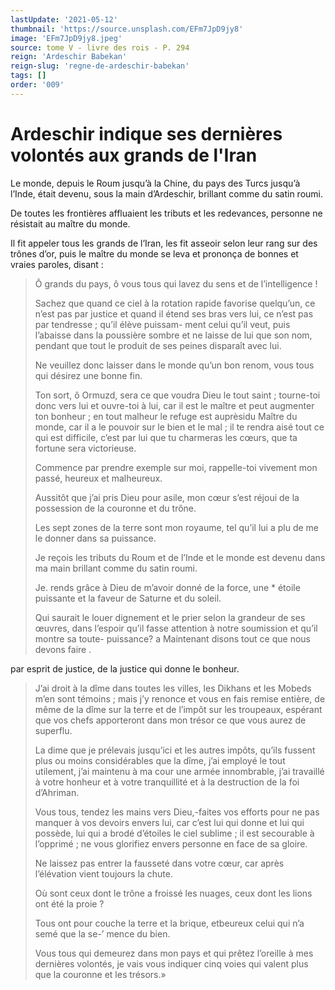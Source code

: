 ```yaml
---
lastUpdate: '2021-05-12'
thumbnail: 'https://source.unsplash.com/EFm7JpD9jy8'
image: 'EFm7JpD9jy8.jpeg'
source: tome V - livre des rois - P. 294
reign: 'Ardeschir Babekan'
reign-slug: 'regne-de-ardeschir-babekan'
tags: []
order: '009'
---
```


# Ardeschir indique ses dernières volontés aux grands de l'Iran

Le monde, depuis le Roum jusqu’à la Chine, du pays des Turcs jusqu’à l’Inde, était devenu, sous la main d’Ardeschir, brillant comme du satin roumi.

De toutes les frontières affluaient les tributs et les redevances, personne ne résistait au maître du monde.

Il fit appeler tous les grands de l’Iran, les fit asseoir selon leur rang sur des trônes d’or, puis le maître du monde se leva et prononça de bonnes et vraies paroles, disant :

> Ô grands du pays, ô vous tous qui lavez du sens et de l’intelligence !
>
> Sachez que quand ce ciel à la rotation rapide favorise quelqu’un, ce n’est pas par justice et quand il étend ses bras vers lui, ce n’est pas par tendresse ; qu’il élève puissam- ment celui qu’il veut, puis l’abaisse dans la poussière sombre et ne laisse de lui que son nom, pendant que tout le produit de ses peines disparaît avec lui.
>
> Ne veuillez donc laisser dans le monde qu’un bon renom, vous tous qui désirez une bonne fin.
>
> Ton sort, ô Ormuzd, sera ce que voudra Dieu le tout saint ; tourne-toi donc vers lui et ouvre-toi à lui, car il est le maître et peut augmenter ton bonheur ; en tout malheur le refuge est auprèsidu Maître du monde, car il a le pouvoir sur le bien et le mal ; il te rendra aisé tout ce qui est difficile, c’est par lui que tu charmeras les cœurs, que ta fortune sera victorieuse.
>
> Commence par prendre exemple sur moi, rappelle-toi vivement mon passé, heureux et malheureux.
>
> Aussitôt que j’ai pris Dieu pour asile, mon cœur s’est réjoui de la possession de la couronne et du trône.
>
> Les sept zones de la terre sont mon royaume, tel qu’il lui a plu de me le donner dans sa puissance.
>
> Je reçois les tributs du Roum et de l’Inde et le monde est devenu dans ma main brillant comme du satin roumi.
>
> Je. rends grâce à Dieu de m’avoir donné de la force, une
\* étoile puissante et la faveur de Saturne et du soleil.
>
> Qui saurait le louer dignement et le prier selon la grandeur de ses œuvres, dans l’espoir qu’il fasse attention à notre soumission et qu’il montre sa toute- puissance?
a Maintenant disons tout ce que nous devons faire .
>
> 
par esprit de justice, de la justice qui donne le bonheur.
>
> J’ai droit à la dîme dans toutes les villes, les Dikhans et les Mobeds m’en sont témoins ; mais j’y renonce et vous en fais remise entière, de même de la dîme sur la terre et de l’impôt sur les troupeaux, espérant que vos chefs apporteront dans mon trésor ce que vous aurez de superflu.
>
> La dime que je prélevais jusqu’ici et les autres impôts, qu’ils fussent plus ou moins considérables que la dîme, j’ai employé le tout utilement, j’ai maintenu à ma cour une armée innombrable, j’ai travaillé à votre honheur et à votre tranquillité et à la destruction de la foi d’Ahriman.
>
> Vous tous, tendez les mains vers Dieu,-faites vos efforts pour ne pas manquer à vos devoirs envers lui, car c’est lui qui donne et lui qui possède, lui qui a brodé d’étoiles le ciel sublime ; il est secourable à l’opprimé ; ne vous glorifiez envers personne en face de sa gloire.
>
> Ne laissez pas entrer la fausseté dans votre cœur, car après l’élévation vient toujours la chute.
>
> Où sont ceux dont le trône a froissé les nuages, ceux dont les lions ont été la proie ?
>
> Tous ont pour couche la terre et la brique, etbeureux celui qui n’a semé que la se-’
mence du bien.
>
> Vous tous qui demeurez dans mon pays et qui prêtez l’oreille à mes dernières volontés, je vais vous indiquer cinq voies qui valent plus que la couronne et les trésors.»

